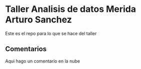 # Taller Analisis de datos Merida Arturo Sanchez
Este es el repo para lo que se hace del taller
## Comentarios
Aqui hago un comentario en la nube
